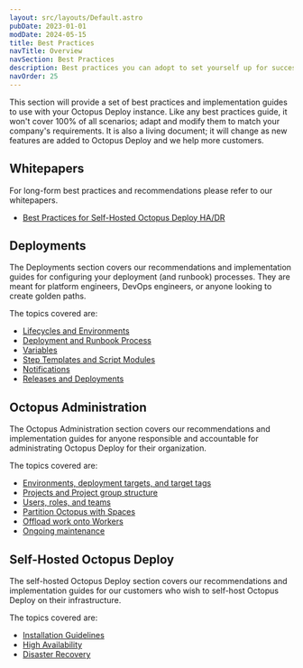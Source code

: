```yaml
---
layout: src/layouts/Default.astro
pubDate: 2023-01-01
modDate: 2024-05-15
title: Best Practices
navTitle: Overview
navSection: Best Practices
description: Best practices you can adopt to set yourself up for success in using Octopus Deploy. 
navOrder: 25
---
```


This section will provide a set of best practices and implementation guides to use with your Octopus Deploy instance.  Like any best practices guide, it won't cover 100% of all scenarios; adapt and modify them to match your company's requirements.  It is also a living document; it will change as new features are added to Octopus Deploy and we help more customers.  

## Whitepapers

For long-form best practices and recommendations please refer to our whitepapers.

- [Best Practices for Self-Hosted Octopus Deploy HA/DR](https://octopus.com/whitepapers/best-practice-for-self-hosted-octopus-deploy-ha-dr)

## Deployments

The Deployments section covers our recommendations and implementation guides for configuring your deployment (and runbook) processes.  They are meant for platform engineers, DevOps engineers, or anyone looking to create golden paths.

The topics covered are:

- [Lifecycles and Environments](/docs/best-practices/deployments/lifecycles-and-environments)
- [Deployment and Runbook Process](/docs/best-practices/deployments/deployment-and-runbook-processes)
- [Variables](/docs/best-practices/deployments/variables)
- [Step Templates and Script Modules](/docs/best-practices/deployments/step-templates-and-script-modules)
- [Notifications](/docs/best-practices/deployments/notifications)
- [Releases and Deployments](/docs/best-practices/deployments/releases-and-deployments)

## Octopus Administration

The Octopus Administration section covers our recommendations and implementation guides for anyone responsible and accountable for administrating Octopus Deploy for their organization.  

The topics covered are:

- [Environments, deployment targets, and target tags](/docs/best-practices/octopus-administration/environments-and-deployment-targets-and-roles)
- [Projects and Project group structure](/docs/best-practices/octopus-administration/projects-and-project-groups)
- [Users, roles, and teams](/docs/best-practices/octopus-administration/users-roles-and-teams)
- [Partition Octopus with Spaces](/docs/best-practices/octopus-administration/partition-octopus-with-spaces)
- [Offload work onto Workers](/docs/best-practices/octopus-administration/worker-configuration)
- [Ongoing maintenance](/docs/best-practices/octopus-administration/ongoing-maintenance)

## Self-Hosted Octopus Deploy

The self-hosted Octopus Deploy section covers our recommendations and implementation guides for our customers who wish to self-host Octopus Deploy on their infrastructure.  

The topics covered are:

- [Installation Guidelines](/docs/best-practices/self-hosted-octopus/installation-guidelines)
- [High Availability](/docs/best-practices/self-hosted-octopus/high-availability)
- [Disaster Recovery](/docs/best-practices/self-hosted-octopus/disaster-recovery)